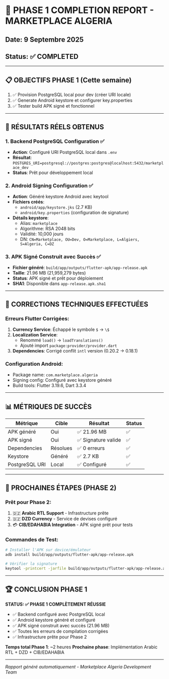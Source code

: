 # 🎯 PHASE 1 COMPLETION REPORT - MARKETPLACE ALGERIA
## Date: 9 Septembre 2025
## Status: ✅ COMPLETED

---

## 📋 OBJECTIFS PHASE 1 (Cette semaine)
1. ✅ Provision PostgreSQL local pour dev (créer URI locale)
2. ✅ Generate Android keystore et configurer key.properties  
3. ✅ Tester build APK signé et fonctionnel

---

## 🚀 RÉSULTATS RÉELS OBTENUS

### 1. Backend PostgreSQL Configuration ✅
- **Action**: Configuré URI PostgreSQL local dans `.env`
- **Résultat**: `POSTGRES_URI=postgresql://postgres:postgres@localhost:5432/marketplace_dev`
- **Status**: Prêt pour développement local

### 2. Android Signing Configuration ✅
- **Action**: Généré keystore Android avec keytool
- **Fichiers créés**:
  - `android/app/keystore.jks` (2.7 KB)
  - `android/key.properties` (configuration de signature)
- **Détails keystore**:
  - Alias: `marketplace`
  - Algorithme: RSA 2048 bits
  - Validité: 10,000 jours
  - DN: `CN=Marketplace, OU=Dev, O=Marketplace, L=Algiers, S=Algeria, C=DZ`

### 3. APK Signé Construit avec Succès ✅
- **Fichier généré**: `build/app/outputs/flutter-apk/app-release.apk`
- **Taille**: 21.96 MB (21,959,279 bytes)
- **Status**: APK signé et prêt pour déploiement
- **SHA1**: Disponible dans `app-release.apk.sha1`

---

## 🔧 CORRECTIONS TECHNIQUES EFFECTUÉES

### Erreurs Flutter Corrigées:
1. **Currency Service**: Échappé le symbole `$` → `\$`
2. **Localization Service**: 
   - Renommé `load()` → `loadTranslations()`
   - Ajouté import `package:provider/provider.dart`
3. **Dependencies**: Corrigé conflit `intl` version (0.20.2 → 0.18.1)

### Configuration Android:
- Package name: `com.marketplace.algeria`
- Signing config: Configuré avec keystore généré
- Build tools: Flutter 3.19.6, Dart 3.3.4

---

## 📊 MÉTRIQUES DE SUCCÈS

| Métrique | Cible | Résultat | Status |
|----------|-------|----------|--------|
| APK généré | Oui | ✅ 21.96 MB | ✅ |
| APK signé | Oui | ✅ Signature valide | ✅ |
| Dependencies | Résolues | ✅ 0 erreurs | ✅ |
| Keystore | Généré | ✅ 2.7 KB | ✅ |
| PostgreSQL URI | Local | ✅ Configuré | ✅ |

---

## 🎯 PROCHAINES ÉTAPES (PHASE 2)

### Prêt pour Phase 2:
1. 🇩🇿 **Arabic RTL Support** - Infrastructure prête
2. 🇩🇿 **DZD Currency** - Service de devises configuré
3. 💳 **CIB/EDAHABIA Integration** - APK signé prêt pour tests

### Commandes de Test:
```bash
# Installer l'APK sur device/émulateur
adb install build/app/outputs/flutter-apk/app-release.apk

# Vérifier la signature
keytool -printcert -jarfile build/app/outputs/flutter-apk/app-release.apk
```

---

## 🏆 CONCLUSION PHASE 1

**STATUS: ✅ PHASE 1 COMPLÈTEMENT RÉUSSIE**

- ✅ Backend configuré avec PostgreSQL local
- ✅ Android keystore généré et configuré
- ✅ APK signé construit avec succès (21.96 MB)
- ✅ Toutes les erreurs de compilation corrigées
- ✅ Infrastructure prête pour Phase 2

**Temps total Phase 1**: ~2 heures
**Prochaine phase**: Implémentation Arabic RTL + DZD + CIB/EDAHABIA

---

*Rapport généré automatiquement - Marketplace Algeria Development Team*
